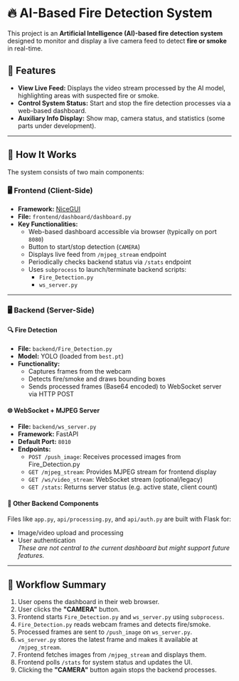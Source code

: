 # 🔥 AI-Based Fire Detection System

This project is an **Artificial Intelligence (AI)-based fire detection system** designed to monitor and display a live camera feed to detect **fire or smoke** in real-time.

## 🔧 Features

- **View Live Feed:** Displays the video stream processed by the AI model, highlighting areas with suspected fire or smoke.
- **Control System Status:** Start and stop the fire detection processes via a web-based dashboard.
- **Auxiliary Info Display:** Show map, camera status, and statistics (some parts under development).

---

## 🧠 How It Works

The system consists of two main components:

### 🖥️ Frontend (Client-Side)

- **Framework:** [NiceGUI](https://nicegui.io/)
- **File:** `frontend/dashboard/dashboard.py`
- **Key Functionalities:**
  - Web-based dashboard accessible via browser (typically on port `8080`)
  - Button to start/stop detection (`CAMERA`)
  - Displays live feed from `/mjpeg_stream` endpoint
  - Periodically checks backend status via `/stats` endpoint
  - Uses `subprocess` to launch/terminate backend scripts:  
    - `Fire_Detection.py`  
    - `ws_server.py`

---

### 🖥️ Backend (Server-Side)

#### 🔍 Fire Detection  
- **File:** `backend/Fire_Detection.py`  
- **Model:** YOLO (loaded from `best.pt`)  
- **Functionality:**
  - Captures frames from the webcam
  - Detects fire/smoke and draws bounding boxes
  - Sends processed frames (Base64 encoded) to WebSocket server via HTTP POST

#### 🌐 WebSocket + MJPEG Server  
- **File:** `backend/ws_server.py`  
- **Framework:** FastAPI  
- **Default Port:** `8010`  
- **Endpoints:**
  - `POST /push_image`: Receives processed images from Fire_Detection.py
  - `GET /mjpeg_stream`: Provides MJPEG stream for frontend display
  - `GET /ws/video_stream`: WebSocket stream (optional/legacy)
  - `GET /stats`: Returns server status (e.g. active state, client count)

#### 🧩 Other Backend Components
Files like `app.py`, `api/processing.py`, and `api/auth.py` are built with Flask for:
- Image/video upload and processing
- User authentication  
*These are not central to the current dashboard but might support future features.*

---

## 🔁 Workflow Summary

1. User opens the dashboard in their web browser.
2. User clicks the **"CAMERA"** button.
3. Frontend starts `Fire_Detection.py` and `ws_server.py` using `subprocess`.
4. `Fire_Detection.py` reads webcam frames and detects fire/smoke.
5. Processed frames are sent to `/push_image` on `ws_server.py`.
6. `ws_server.py` stores the latest frame and makes it available at `/mjpeg_stream`.
7. Frontend fetches images from `/mjpeg_stream` and displays them.
8. Frontend polls `/stats` for system status and updates the UI.
9. Clicking the **"CAMERA"** button again stops the backend processes.



